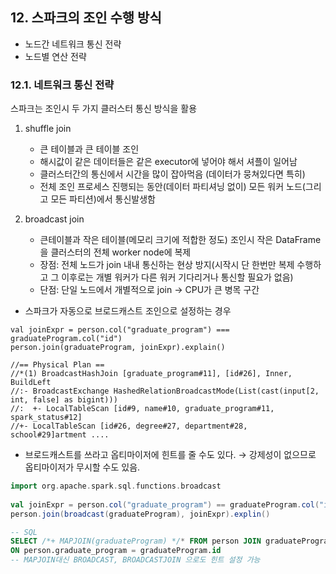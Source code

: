 ## 12. 스파크의 조인 수행 방식
* 노드간 네트워크 통신 전략
* 노드별 연산 전략

### 12.1. 네트워크 통신 전략
스파크는 조인시 두 가지 클러스터 통신 방식을 활용
1. shuffle join
	- 큰 테이블과 큰 테이블 조인
	- 해시값이 같은 데이터들은 같은 executor에 넣어야 해서 셔플이 일어남
	- 클러스터간의 통신에서 시간을 많이 잡아먹음 (데이터가 뭉쳐있다면 특히)
	- 전체 조인 프로세스 진행되는 동안(데이터 파티셔닝 없이) 모든 워커 노드(그리고 모든 파티션)에서 통신발생함

2. broadcast join
	- 큰테이블과 작은 테이블(메모리 크기에 적합한 정도) 조인시
작은 DataFrame을 클러스터의 전체 worker node에 복제
	- 장점: 전체 노드가 join 내내 통신하는 현상 방지(시작시 단 한번만 복제 수행하고 그 이후로는 개별 워커가 다른 워커 기다리거나 통신할 필요가 없음)
	- 단점: 단일 노드에서 개별적으로 join → CPU가 큰 병목 구간


- 스파크가 자동으로 브로드캐스트 조인으로 설정하는 경우
```
val joinExpr = person.col("graduate_program") === graduateProgram.col("id")
person.join(graduateProgram, joinExpr).explain()
 
//== Physical Plan ==
//*(1) BroadcastHashJoin [graduate_program#11], [id#26], Inner, BuildLeft
//:- BroadcastExchange HashedRelationBroadcastMode(List(cast(input[2, int, false] as bigint)))
//:  +- LocalTableScan [id#9, name#10, graduate_program#11, spark_status#12]
//+- LocalTableScan [id#26, degree#27, department#28, school#29]artment ....
```

- 브로드캐스트를 쓰라고 옵티마이저에 힌트를 줄 수도 있다. → 강제성이 없으므로 옵티마이저가 무시할 수도 있음.
```scala
import org.apache.spark.sql.functions.broadcast
 
val joinExpr = person.col("graduate_program") == graduateProgram.col("id")
person.join(broadcast(graduateProgram), joinExpr).explin()
```
```sql
-- SQL
SELECT /*+ MAPJOIN(graduateProgram) */* FROM person JOIN graduateProgram
ON person.graduate_program = graduateProgram.id
-- MAPJOIN대신 BROADCAST, BROADCASTJOIN 으로도 힌트 설정 가능	
```